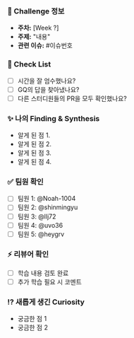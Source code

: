### 🌱 Challenge 정보
- **주차:** [Week ?]
- **주제:** "내용"
- **관련 이슈:** #이슈번호

### 📌 Check List
- [ ] 시간을 잘 엄수했나요?
- [ ] GQ의 답을 찾아냈나요?
- [ ] 다른 스터디원들의 PR을 모두 확인했나요?

### ✨ 나의 Finding & Synthesis
- 알게 된 점 1.
- 알게 된 점 2.
- 알게 된 점 3.
- 알게 된 점 4.

### ✅ 팀원 확인
- [ ] 팀원 1: @Noah-1004 
- [ ] 팀원 2: @shinmingyu
- [ ] 팀원 3: @llj72
- [ ] 팀원 4: @uvo36
- [ ] 팀원 5: @heygrv

### ⚡ 리뷰어 확인
- [ ] 학습 내용 검토 완료
- [ ] 추가 학습 필요 시 코멘트

### ⁉️ 새롭게 생긴 Curiosity
- 궁금한 점 1
- 궁금한 점 2